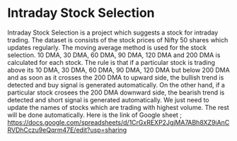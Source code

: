# Intraday Stock Selection
Intraday Stock Selection is a project which suggests a stock for intraday trading. The dataset is consists of the stock prices of Nifty 50 shares which updates regularly. The moving average method is used for the stock selection. 10 DMA, 30 DMA, 60 DMA, 90 DMA, 120 DMA and 200 DMA is calculated for each stock. The rule is that if a particular stock is trading above its 10 DMA, 30 DMA, 60 DMA, 90 DMA, 120 DMA but below 200 DMA and as soon as it crosses the 200 DMA to upward side, the bullish trend is detected and buy signal is generated automatically. 
On the other hand, if a particular stock crosees the 200 DMA downward side, the bearish trend is detected and short signal is generated automatically. 
We just need to update the names of stocks which are trading with highest volume. The rest will be done automatically.
Here is the link of Google sheet ; https://docs.google.com/spreadsheets/d/1CrGxREXP2JgjMA7ABh8XZ9iAnCRVDhCczu9eQqrm47E/edit?usp=sharing
